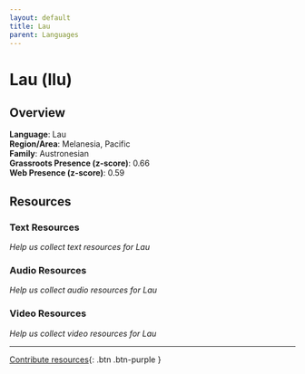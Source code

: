 ```yaml
---
layout: default
title: Lau
parent: Languages
---
```


# Lau (llu)

## Overview

**Language**: Lau  
**Region/Area**: Melanesia, Pacific  
**Family**: Austronesian  
**Grassroots Presence (z-score)**: 0.66  
**Web Presence (z-score)**: 0.59  

## Resources

### Text Resources
*Help us collect text resources for Lau*

### Audio Resources
*Help us collect audio resources for Lau*

### Video Resources
*Help us collect video resources for Lau*

---

[Contribute resources](https://forms.office.com/e/1SfLJx3u1r){: .btn .btn-purple }
